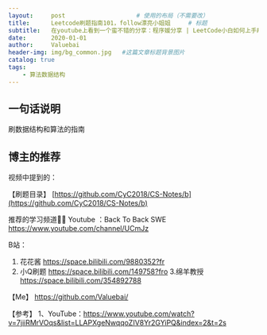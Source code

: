 ```yaml
---
layout:     post					# 使用的布局（不需要改）
title:      Leetcode刷题指南101，follow漂亮小姐姐		# 标题
subtitle:   在youtube上看到一个蛮不错的分享：程序媛分享 | LeetCode小白如何上手刷题？iPad学习方法 | 刷题清单 | 新手指南 | 刷题找工作 | IT类    			#副标题
date:       2020-01-01
author:     Valuebai
header-img: img/bg_common.jpg 	#这篇文章标题背景图片
catalog: true
tags:
    - 算法数据结构
---
```


## 一句话说明

刷数据结构和算法的指南



## 博主的推荐

视频中提到的：

【刷题目录】
[https://github.com/CyC2018/CS-Notes/b](https://github.com/CyC2018/CS-Notes/b)



推荐的学习频道👍🏻
Youtube ：Back To Back SWE
https://www.youtube.com/channel/UCmJz

B站：
1. 花花酱
https://space.bilibili.com/9880352?fr
2. 小Q刷题
https://space.bilibili.com/149758?fro
3.绵羊教授
https://space.bilibili.com/354892788





【Me】
https://github.com/Valuebai/

【参考】
1、YouTube：https://www.youtube.com/watch?v=7jiiRMrVOqs&list=LLAPXgeNwqqoZIV8Yr2GYiPQ&index=2&t=2s